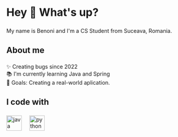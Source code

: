 <h1 align="left">Hey 👋 What's up?</h1>

###

<p align="left">My name is Benoni and I'm a CS Student from Suceava, Romania.</p>

###

<h2 align="left">About me</h2>

###

<p align="left">✨ Creating bugs since 2022<br>📚 I'm currently learning Java and Spring<br>🎯 Goals: Creating a real-world aplication.</p>

###

<h2 align="left">I code with</h2>

###

<div align="left">
  <img src="https://cdn.jsdelivr.net/gh/devicons/devicon/icons/java/java-original.svg" height="40" alt="java logo"  />
  <img width="12" />
  <img src="https://cdn.jsdelivr.net/gh/devicons/devicon/icons/python/python-original.svg" height="40" alt="python logo"  />
</div>

###
